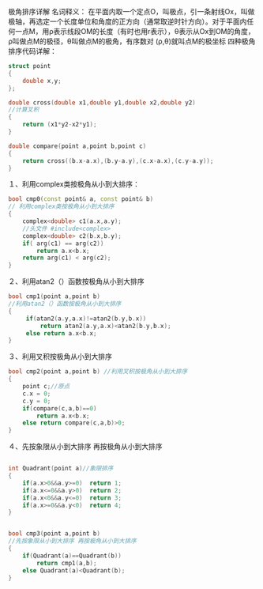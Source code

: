 极角排序详解
名词释义：
在平面内取一个定点O，叫极点，引一条射线Ox，叫做极轴，再选定一个长度单位和角度的正方向（通常取逆时针方向）。对于平面内任何一点M，用ρ表示线段OM的长度（有时也用r表示），θ表示从Ox到OM的角度，ρ叫做点M的极径，θ叫做点M的极角，有序数对 (ρ,θ)就叫点M的极坐标
四种极角排序代码详解：
 

```cpp
struct point
{
    double x,y;
};

double cross(double x1,double y1,double x2,double y2)
//计算叉积
{
    return (x1*y2-x2*y1);
}

double compare(point a,point b,point c)
{
    return cross((b.x-a.x),(b.y-a.y),(c.x-a.x),(c.y-a.y));
}
```

 
１、利用complex类按极角从小到大排序：

```cpp
bool cmp0(const point& a, const point& b)
// 利用complex类按极角从小到大排序
{
    complex<double> c1(a.x,a.y);
    //头文件 #include<complex>
    complex<double> c2(b.x,b.y);
    if( arg(c1) == arg(c2))
        return a.x<b.x;
    return arg(c1) < arg(c2);
}

```

２、利用atan2（）函数按极角从小到大排序
```cpp
bool cmp1(point a,point b)
//利用atan2（）函数按极角从小到大排序
{
     if(atan2(a.y,a.x)!=atan2(b.y,b.x))
         return atan2(a.y,a.x)<atan2(b.y,b.x);
     else return a.x<b.x;
}
```
３、利用叉积按极角从小到大排序

```cpp
bool cmp2(point a,point b) //利用叉积按极角从小到大排序
{
    point c;//原点
    c.x = 0;
    c.y = 0;
    if(compare(c,a,b)==0)
        return a.x<b.x;
    else return compare(c,a,b)>0;
}

```
４、先按象限从小到大排序 再按极角从小到大排序

```cpp

int Quadrant(point a)//象限排序
{
    if(a.x>0&&a.y>=0)  return 1;
    if(a.x<=0&&a.y>0)  return 2;
    if(a.x<0&&a.y<=0)  return 3;
    if(a.x>=0&&a.y<0)  return 4;
}


bool cmp3(point a,point b)
//先按象限从小到大排序 再按极角从小到大排序
{
    if(Quadrant(a)==Quadrant(b))
        return cmp1(a,b);
    else Quadrant(a)<Quadrant(b);
}

```
